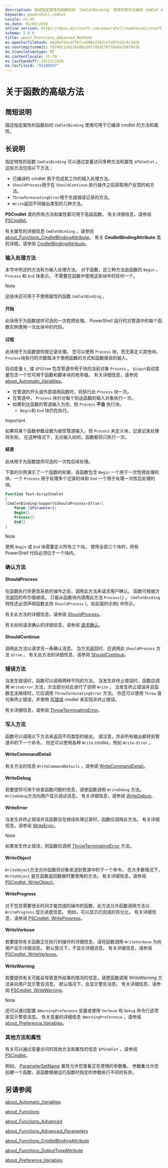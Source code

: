 ```yaml
---
description: 描述指定属性的函数如何 `CmdletBinding` 使用可用于已编译 cmdlet 的方法和属性。
keywords: powershell,cmdlet
Locale: en-US
ms.date: 01/03/2018
online version: https://docs.microsoft.com/powershell/module/microsoft.powershell.core/about/about_functions_advanced_methods?view=powershell-7&WT.mc_id=ps-gethelp
schema: 2.0.0
title: about_Functions_Advanced_Methods
ms.openlocfilehash: 0da0efdacdf76fca590e338dce7d4f41dc9c5026
ms.sourcegitcommit: f874dc1d4236e06a3df195d179f59e0a7d9f8436
ms.translationtype: MT
ms.contentlocale: zh-CN
ms.lasthandoff: 10/13/2020
ms.locfileid: "93199597"
---
```

# <a name="about-functions-advanced-methods"></a>关于函数的高级方法

## <a name="short-description"></a>简短说明

描述指定属性的函数如何 `CmdletBinding` 使用可用于已编译 cmdlet 的方法和属性。

## <a name="long-description"></a>长说明

指定特性的函数 `CmdletBinding` 可以通过变量访问多种方法和属性 `$PSCmdlet` 。 这些方法包括以下方法：

- 已编译的 cmdlet 用于完成其工作的输入处理方法。
- `ShouldProcess`用于在 `ShouldContinue` 执行操作之前获取用户反馈的和方法。
- `ThrowTerminatingError`用于生成错误记录的方法。
- `Write`返回不同输出类型的几种方法。

**PSCmdlet** 类的所有方法和属性都可用于高级函数。 有关详细信息，请参阅 [PSCmdlet](/dotnet/api/system.management.automation.pscmdlet)。

有关属性的详细信息 `CmdletBinding` ，请参阅 [about_Functions_CmdletBindingAttribute](about_Functions_CmdletBindingAttribute.md)。
有关 **CmdletBindingAttribute** 类的详细，请参阅 [CmdletBindingAttribute](/dotnet/api/system.management.automation.cmdletbindingattribute)。

### <a name="input-processing-methods"></a>输入处理方法

本节中所述的方法称为输入处理方法。 对于函数，这三种方法由函数的 `Begin` 、 `Process` 和 `End` 块表示。 不需要在函数中使用这些块中的任何一个。

> [!NOTE]
> 这些块还可用于不使用属性的函数 `CmdletBinding` 。

#### <a name="begin"></a>开始

此块用于为函数提供可选的一次性预处理。
PowerShell 运行时对管道中的每个函数实例使用一次此块中的代码。

#### <a name="process"></a>过程

此块用于为函数提供按记录处理。 您可以使用 `Process` 块，而无需定义其他块。 `Process`块执行的次数取决于使用函数的方式和函数接收的输入。

自动变量 `$_` 或 `$PSItem` 包含管道中用于块的当前对象 `Process` 。 `$input`自动变量包含一个仅可用于函数和脚本块的枚举器。
有关详细信息，请参阅 [about_Automatic_Variables](about_Automatic_Variables.md)。

- 在管道的开头或外部调用函数时，将执行此 `Process` 块一次。
- 在管道中， `Process` 块针对每个到达函数的输入对象执行一次。
- 如果到达函数的管道输入为空，则 `Process` **不会** 执行块。
  - `Begin`和 `End` 块仍在执行。

> [!IMPORTANT]
> 如果将某个函数参数设置为接受管道输入，但 `Process` 未定义块，记录记录处理将失败。 在这种情况下，无论输入如何，函数都将只执行一次。

#### <a name="end"></a>结束

此块用于为函数提供可选的一次性后续处理。

下面的示例演示了一个函数的轮廓，该函数包含 `Begin` 一个用于一次性预处理的块、一个 `Process` 用于处理多个记录的块和 `End` 一个用于处理一次性后处理的块。

```powershell
Function Test-ScriptCmdlet
{
[CmdletBinding(SupportsShouldProcess=$True)]
    Param ($Parameter1)
    Begin{}
    Process{}
    End{}
}
```

> [!NOTE]
> 使用 `Begin` 或 `End` 块需要定义所有三个块。 使用全部三个块时，所有 PowerShell 代码必须位于一个块内。

### <a name="confirmation-methods"></a>确认方法

#### <a name="shouldprocess"></a>ShouldProcess

在函数执行将更改系统的操作之前，调用此方法来请求用户确认。 函数可根据方法返回的布尔值继续。 只能从函数块内调用此方法 `Process{}` 。 `CmdletBinding`特性还必须声明函数支持 `ShouldProcess` (，如前面的示例) 中所示。

有关此方法的详细信息，请参阅 [ShouldProcess](/dotnet/api/system.management.automation.cmdlet.shouldprocess)。

有关如何请求确认的详细信息，请参阅 [请求确认](/powershell/scripting/developer/cmdlet/requesting-confirmation)。

#### <a name="shouldcontinue"></a>ShouldContinue

调用此方法以请求另一条确认消息。 当方法返回时，应调用此 `ShouldProcess` 方法 `$true` 。 有关此方法的详细信息，请参阅 [ShouldContinue](/dotnet/api/system.management.automation.cmdlet.shouldcontinue)。

### <a name="error-methods"></a>错误方法

当发生错误时，函数可以调用两种不同的方法。 当发生非终止错误时，函数应调用 `WriteError` 方法，方法部分对此进行了说明 `Write` 。 当发生终止错误并且函数无法继续时，它应调用 `ThrowTerminatingError` 方法。 你还可以使用 `Throw` 语句来终止错误，并使用 [写错误](xref:Microsoft.PowerShell.Utility.Write-Error) cmdlet 来实现非终止错误。

有关详细信息，请参阅 [ThrowTerminatingError](/dotnet/api/system.management.automation.cmdlet.throwterminatingerror)。

### <a name="write-methods"></a>写入方法

函数可以调用以下方法来返回不同类型的输出。
请注意，并非所有输出都转到管道中的下一个命令。 你还可以使用各种 `Write` cmdlet，例如 `Write-Error` 。

#### <a name="writecommanddetail"></a>WriteCommandDetail

有关方法的信息 `WriteCommandDetails` ，请参阅 [WriteCommandDetail](/dotnet/api/system.management.automation.cmdlet.writecommanddetail)。

#### <a name="writedebug"></a>WriteDebug

若要提供可用于排查函数问题的信息，请使函数调用 `WriteDebug` 方法。 `WriteDebug`方法向用户显示调试消息。 有关详细信息，请参阅 [WriteDebug](/dotnet/api/system.management.automation.cmdlet.writedebug)。

#### <a name="writeerror"></a>WriteError

当发生非终止错误并且函数旨在继续处理记录时，函数应调用此方法。 有关详细信息，请参阅 [WriteError](/dotnet/api/system.management.automation.cmdlet.writeerror)。

> [!NOTE]
> 如果发生终止错误，则函数应调用 [ThrowTerminatingError](/dotnet/api/system.management.automation.cmdlet.throwterminatingerror) 方法。

#### <a name="writeobject"></a>WriteObject

`WriteObject`方法允许函数将对象发送到管道中的下一个命令。 在大多数情况下， `WriteObject` 是在函数返回数据时要使用的方法。 有关详细信息，请参阅 [PSCmdlet. WriteObject](/dotnet/api/system.management.automation.cmdlet.writeobject)。

#### <a name="writeprogress"></a>WriteProgress

对于包含需要很长时间才能完成的操作的函数，此方法允许函数调用方法以 `WriteProgress` 显示进度信息。 例如，可以显示已完成的百分比。
有关详细信息，请参阅 [PSCmdlet. WriteProgress](/dotnet/api/system.management.automation.cmdlet.writeprogress)。

#### <a name="writeverbose"></a>WriteVerbose

若要提供有关函数正在执行的操作的详细信息，请将函数调用 `WriteVerbose` 为向用户显示详细消息。 默认情况下，不显示详细消息。 有关详细信息，请参阅 [PSCmdlet. WriteVerbose](/dotnet/api/system.management.automation.cmdlet.writeverbose)。

#### <a name="writewarning"></a>WriteWarning

若要提供有关可能会导致意外结果的情况的信息，请使函数调用 WriteWarning 方法来向用户显示警告消息。 默认情况下，会显示警告消息。 有关详细信息，请参阅 [PSCmdlet. WriteWarning](/dotnet/api/system.management.automation.cmdlet.writewarning)。

> [!NOTE]
> 还可以通过配置 `$WarningPreference` 变量或使用 `Verbose` 和 `Debug` 命令行选项来显示警告消息。 有关变量的详细信息 `$WarningPreference` ，请参阅 [about_Preference_Variables](about_Preference_Variables.md)。

### <a name="other-methods-and-properties"></a>其他方法和属性

有关可以通过变量访问的其他方法和属性的信息 `$PSCmdlet` ，请参阅 [PSCmdlet](/dotnet/api/system.management.automation.pscmdlet)。

例如， [ParameterSetName](/dotnet/api/system.management.automation.pscmdlet.parametersetname) 属性允许您查看正在使用的参数集。 参数集允许您创建一个函数，该函数根据运行函数时指定的参数执行不同的任务。

## <a name="see-also"></a>另请参阅

[about_Automatic_Variables](about_Automatic_Variables.md)

[about_Functions](about_Functions.md)

[about_Functions_Advanced](about_Functions_Advanced.md)

[about_Functions_Advanced_Parameters](about_Functions_Advanced_Parameters.md)

[about_Functions_CmdletBindingAttribute](about_Functions_CmdletBindingAttribute.md)

[about_Functions_OutputTypeAttribute](about_Functions_OutputTypeAttribute.md)

[about_Preference_Variables](about_Preference_Variables.md)
